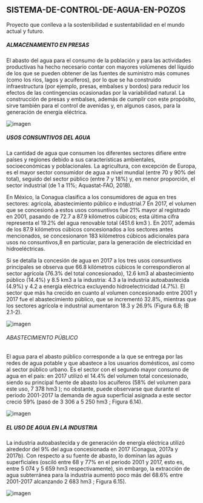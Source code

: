 ## SISTEMA-DE-CONTROL-DE-AGUA-EN-POZOS
Proyecto que conlleva a la sostenibilidad e sustentabilidad en el mundo actual y futuro.  

##### ALMACENAMIENTO EN PRESAS

El abasto del agua para el consumo de la población y para las actividades productivas ha hecho necesario contar con mayores volúmenes del líquido de los que se pueden obtener de las fuentes de suministro más comunes (como los ríos, lagos y acuíferos), por lo que se ha construido infraestructura (por ejemplo, presas, embalses y bordos) para reducir los efectos de las contingencias ocasionadas por la variabilidad natural. La construcción de presas y embalses, además de cumplir con este propósito, sirve también para el control de avenidas y, en algunos casos, para la generación de energía eléctrica.

![imagen](https://github.com/URIEL0ARTURO0DOMINGUEZ0VELAZQUEZ/SISTEMA-DE-CONTROL-DE-AGUA-PLUVIAL/assets/136390705/6e38b07d-6668-4f68-b4bc-3cd93652b65a)

##### USOS CONSUNTIVOS DEL AGUA

La cantidad de agua que consumen los diferentes sectores difiere entre países y regiones debido a sus características ambientales, socioeconómicas y poblacionales.
La agricultura, con excepción de Europa, es el mayor sector consumidor de agua a nivel mundial (entre 70 y 90% del total), seguido del sector público (entre 7 y 
18%) y, en menor proporción, el sector industrial (de 1 a 11%; Aquastat-FAO, 2018).

En México, la Conagua clasifica a los consumidores de agua en tres sectores: agrícola, abastecimiento público e industrial.7 En 2017, el volumen que se concesionó a 
estos usos consuntivos fue 21% mayor al registrado en 2001, pasando de 72.7 a 87.9 kilómetros cúbicos; esta última cifra representa el 19.2% del agua renovable 
total (451.6 km3 ). En 2017, además de los 87.9 kilómetros cúbicos concesionados a los sectores antes mencionados, se concesionaron 183 kilómetros cúbicos 
adicionales para usos no consuntivos,8 en particular, para la generación de electricidad en hidroeléctricas.

Si se detalla la concesión de agua en 2017 a los tres usos consuntivos principales se observa que 66.8 kilómetros cúbicos le correspondieron al sector agrícola 
(76.3% del total concesionado), 12.6 km3 al abastecimiento público (14.4%) y 8.5 km3 a la industria: 4.3 a la industria autoabastecida (4.9%) y 4.2 a energía 
eléctrica excluyendo hidroelectricidad (4.7%). El sector que más ha crecido en cuanto al volumen concesionado entre 2001 y 2017 fue el abastecimiento público, que 
se incrementó 32.8%, mientras que los sectores agrícola e industrial aumentaron 18.3 y 26.9% (Figura 6.8; IB 2.1-2).

![imagen](https://github.com/URIEL0ARTURO0DOMINGUEZ0VELAZQUEZ/SISTEMA-DE-CONTROL-DE-AGUA-PLUVIAL/assets/136390705/0744cc0d-63eb-4cc6-a179-fb14e34ac579)

###### ABASTECIMIENTO PÚBLICO

El agua para el abasto público corresponde a la que se entrega por las redes de agua potable y que abastece a los usuarios domésticos, así como al sector público 
urbano. Es el sector con el segundo mayor consumo de agua en el país: en 2017 utilizó el 14.4% del volumen total concesionado, siendo su principal fuente de abasto 
los acuíferos (58% del volumen para este uso, 7 378 hm3 ); no obstante, puede observarse que durante el periodo 2001-2017 la demanda de agua superficial asignada a 
este sector creció 59% (pasó de 3 306 a 5 250 hm3 ; Figura 6.14).

![imagen](https://github.com/URIEL0ARTURO0DOMINGUEZ0VELAZQUEZ/SISTEMA-DE-CONTROL-DE-AGUA-PLUVIAL/assets/136390705/2c255853-5847-4f3f-93df-d5e2ff031654)

##### EL USO DE AGUA EN LA INDUSTRIA

La industria autoabastecida y de generación de energía eléctrica utilizó alrededor del 9% del agua concesionada en 2017 (Conagua, 2017a y 2017b). Con respecto a su 
fuente de abasto, lo dominan las aguas superficiales (osciló entre 68 y 77% en el periodo 2001 y 2017, esto es, entre 5 074 y 5 659 hm3 respectivamente), sin 
embargo, la extracción de agua subterránea para la industria aumentó poco más del 68.6% entre 2001-2017 alcanzando 2 683 hm3 ; Figura 6.15).

![imagen](https://github.com/URIEL0ARTURO0DOMINGUEZ0VELAZQUEZ/SISTEMA-DE-CONTROL-DE-AGUA-PLUVIAL/assets/136390705/753af251-8e2f-407c-9e36-c09acbc76371)

